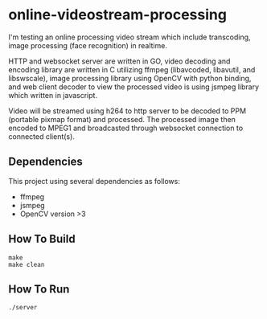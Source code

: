 # online-videostream-processing
I'm testing an online processing video stream which include transcoding, image processing (face recognition) in realtime. 

HTTP and websocket server are written in GO, video decoding and encoding library are written in C utilizing ffmpeg (libavcoded, libavutil, and libswscale), image processing library using OpenCV with python binding, and web client decoder to view the processed video is using jsmpeg library which written in javascript.

Video will be streamed using h264 to http server to be decoded to PPM (portable pixmap format) and processed. The processed image then encoded to MPEG1 and broadcasted through websocket connection to connected client(s). 

## Dependencies
This project using several dependencies as follows:
- ffmpeg
- jsmpeg
- OpenCV version >3

## How To Build
```
make
make clean
```
## How To Run
```
./server
```
